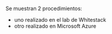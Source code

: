 Se muestran 2 procedimientos:
- uno realizado en el lab de Whitestack
- otro realizado en Microsoft Azure
